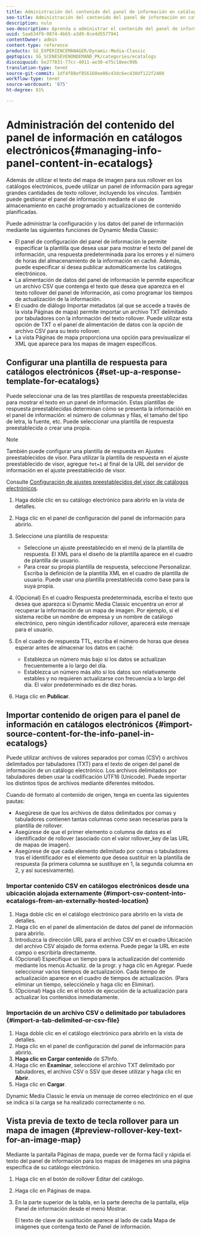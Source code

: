```yaml
---
title: Administración del contenido del panel de información en catálogos electrónicos
seo-title: Administración del contenido del panel de información en catálogos electrónicos
description: nulo
seo-description: Aprenda a administrar el contenido del panel de información en los catálogos electrónicos.
uuid: 5aa634f9-0874-4bb5-a3d9-8ce4d5577941
contentOwner: admin
content-type: reference
products: SG_EXPERIENCEMANAGER/Dynamic-Media-Classic
geptopics: SG_SCENESEVENONDEMAND_PK/categories/ecatalogs
discoiquuid: be277831-77cc-4011-ae30-e75c18eec99b
translation-type: tm+mt
source-git-commit: 1df4f88ef856160ee06c43dc6ec430df122f2408
workflow-type: tm+mt
source-wordcount: '875'
ht-degree: 81%

---
```



# Administración del contenido del panel de información en catálogos electrónicos{#managing-info-panel-content-in-ecatalogs}

Además de utilizar el texto del mapa de imagen para sus rollover en los catálogos electrónicos, puede utilizar un panel de información para agregar grandes cantidades de texto rollover, incluyendo los vínculos. También puede gestionar el panel de información mediante el uso de almacenamiento en caché programado y actualizaciones de contenido planificadas.

Puede administrar la configuración y los datos del panel de información mediante las siguientes funciones de Dynamic Media Classic:

* El panel de configuración del panel de información le permite especificar la plantilla que desea usar para mostrar el texto del panel de información, una respuesta predeterminada para los errores y el número de horas del almacenamiento de la información en caché. Además, puede especificar si desea publicar automáticamente los catálogos electrónicos.
* La alimentación de datos del panel de información le permite especificar un archivo CSV que contenga el texto que desea que aparezca en el texto rollover del panel de información, así como programar los tiempos de actualización de la información.
* El cuadro de diálogo Importar metadatos (al que se accede a través de la vista Páginas de mapa) permite importar un archivo TXT delimitado por tabuladores con la información del texto rollover. Puede utilizar esta opción de TXT o el panel de alimentación de datos con la opción de archivo CSV para su texto rollover.
* La vista Páginas de mapa proporciona una opción para previsualizar el XML que aparece para los mapas de imagen específicos.

## Configurar una plantilla de respuesta para catálogos electrónicos {#set-up-a-response-template-for-ecatalogs}

Puede seleccionar una de las tres plantillas de respuesta preestablecidas para mostrar el texto en un panel de información. Estas plantillas de respuesta preestablecidas determinan cómo se presenta la información en el panel de información: el número de columnas y filas, el tamaño del tipo de letra, la fuente, etc. Puede seleccionar una plantilla de respuesta preestablecida o crear una propia.

>[!NOTE]
>
>También puede configurar una plantilla de respuesta en Ajustes preestablecidos de visor. Para utilizar la plantilla de respuesta en el ajuste preestablecido de visor, agregue `fmt=1` al final de la URL del servidor de información en el ajuste preestablecido de visor.
>
>Consulte [Configuración de ajustes preestablecidos del visor de catálogos electrónicos](setting-ecatalog-viewer-presets.md#setting_up_ecatalog_viewer_presets).

1. Haga doble clic en su catálogo electrónico para abrirlo en la vista de detalles.
1. Haga clic en el panel de configuración del panel de información para abrirlo.
1. Seleccione una plantilla de respuesta:

   * Seleccione un ajuste preestablecido en el menú de la plantilla de respuesta. El XML para el diseño de la plantilla aparece en el cuadro de plantilla de usuario.
   * Para crear su propia plantilla de respuesta, seleccione Personalizar. Escriba la definición de la plantilla XML en el cuadro de plantilla de usuario. Puede usar una plantilla preestablecida como base para la suya propia. 

1. (Opcional) En el cuadro Respuesta predeterminada, escriba el texto que desea que aparezca si Dynamic Media Classic encuentra un error al recuperar la información de un mapa de imagen. Por ejemplo, si el sistema recibe un nombre de empresa y un nombre de catálogo electrónico, pero ningún identificador rollover, aparecerá este mensaje para el usuario.
1. En el cuadro de respuesta TTL, escriba el número de horas que desea esperar antes de almacenar los datos en caché:

   * Establezca un número más bajo si los datos se actualizan frecuentemente a lo largo del día.
   * Establezca un número más alto si los datos son relativamente estables y no requieren actualizarse con frecuencia a lo largo del día. El valor predeterminado es de diez horas.

1. Haga clic en **Publicar**.

## Importar contenido de origen para el panel de información en catálogos electrónicos {#import-source-content-for-the-info-panel-in-ecatalogs}

Puede utilizar archivos de valores separados por comas (CSV) o archivos delimitados por tabuladores (TXT) para el texto de origen del panel de información de un catálogo electrónico. Los archivos delimitados por tabuladores deben usar la codificación UTF16 (Unicode). Puede importar los distintos tipos de archivos mediante diferentes métodos.

Cuando dé formato al contenido de origen, tenga en cuenta las siguientes pautas:

* Asegúrese de que los archivos de datos delimitados por comas y tabuladores contienen tantas columnas como sean necesarias para la plantilla de rollover.
* Asegúrese de que el primer elemento o columna de datos es el identificador de rollover (asociado con el valor rollover_key de las URL de mapas de imagen).
* Asegúrese de que cada elemento delimitado por comas o tabuladores tras el identificador es el elemento que desea sustituir en la plantilla de respuesta (la primera columna se sustituye en $1$, la segunda columna en $2$, y así sucesivamente).

### Importar contenido CSV en catálogos electrónicos desde una ubicación alojada externamente {#import-csv-content-into-ecatalogs-from-an-externally-hosted-location}

1. Haga doble clic en el catálogo electrónico para abrirlo en la vista de detalles.
1. Haga clic en el panel de alimentación de datos del panel de información para abrirlo.
1. Introduzca la dirección URL para el archivo CSV en el cuadro Ubicación del archivo CSV alojado de forma externa. Puede pegar la URL en este campo o escribirla directamente.
1. (Opcional) Especifique un tiempo para la actualización del contenido mediante los menús Actualiz. de la progr. y haga clic en Agregar. Puede seleccionar varios tiempos de actualización. Cada tiempo de actualización aparece en el cuadro de tiempos de actualización. (Para eliminar un tiempo, selecciónelo y haga clic en Eliminar).
1. (Opcional) Haga clic en el botón de ejecución de la actualización para actualizar los contenidos inmediatamente.

### Importación de un archivo CSV o delimitado por tabuladores  {#import-a-tab-delimited-or-csv-file}

<!-- 

Comment Type: remark
Last Modified By: unknown unknown 
Last Modified Date: 

<p>SR changed this section 10/23/2012</p>

 -->

1. Haga doble clic en el catálogo electrónico para abrirlo en la vista de detalles.
1. Haga clic en el panel de configuración del panel de información para abrirlo.
1. **Haga clic en Cargar contenido** de S7Info.
1. Haga clic en **Examinar**, seleccione el archivo TXT delimitado por tabuladores, el archivo CSV o SSV que desee utilizar y haga clic en **Abrir**.
1. Haga clic en **Cargar**.

Dynamic Media Classic le envía un mensaje de correo electrónico en el que se indica si la carga se ha realizado correctamente o no.

## Vista previa de texto de tecla rollover para un mapa de imagen {#preview-rollover-key-text-for-an-image-map}

Mediante la pantalla Páginas de mapa, puede ver de forma fácil y rápida el texto del panel de información para los mapas de imágenes en una página específica de su catálogo electrónico.

1. Haga clic en el botón de rollover Editar del catálogo.
1. Haga clic en Páginas de mapa.
1. En la parte superior de la tabla, en la parte derecha de la pantalla, elija Panel de información desde el menú Mostrar.

   El texto de clave de sustitución aparece al lado de cada Mapa de imágenes que contenga texto de Panel de información.

